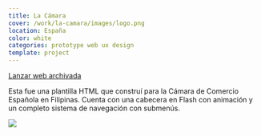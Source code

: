 ```yaml
---
title: La Cámara
cover: /work/la-camara/images/logo.png
location: España
color: white
categories: prototype web ux design
template: project
---
```


<p class="align-center">
<a class="btn external" role="button" href="http://work.joanmira.com/webs/lacamara" target="_blank">Lanzar web archivada</a>
</p>

Esta fue una plantilla HTML que construí para la Cámara de Comercio Española en Filipinas. Cuenta con una cabecera en Flash con animación y un completo sistema de navegación con submenús.

![](/work/la-camara/images/1.png)
